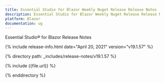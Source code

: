 ```yaml
---
title: Essential Studio for Blazor Weekly Nuget Release Release Notes  
description: Essential Studio for Blazor Weekly Nuget Release Release Notes  
platform: Blazor
documentation: ug
---
```


Essential Studio&reg; for Blazor  Release Notes  

{% include release-info.html date="April 20, 2021"  version="v19.1.57" %} 


{% directory path: _includes/release-notes/v19.1.57 %}

{% include {{file.url}} %}

{% enddirectory %}

